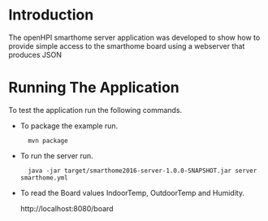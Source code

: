 # Introduction

The openHPI smarthome server application was developed to show how to provide simple access to the smarthome board
using a webserver that produces JSON



# Running The Application

To test the  application run the following commands.

* To package the example run.

        mvn package

* To run the server run.

        java -jar target/smarthome2016-server-1.0.0-SNAPSHOT.jar server smarthome.yml

* To read the Board values IndoorTemp, OutdoorTemp and Humidity.

	http://localhost:8080/board

